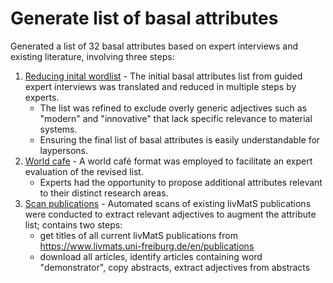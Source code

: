  # Generate list of basal attributes

 Generated a list of 32 basal attributes based on expert interviews and existing literature, involving three steps:

1. [Reducing inital wordlist](https://github.com/FennStatistics/Article_BasalAttributes/tree/main/Analyses/part_I/1.%20reducing%20wordlists) - The initial basal attributes list from guided expert interviews was translated and reduced in multiple steps by experts.
    + The list was refined to exclude overly generic adjectives such as "modern" and "innovative" that lack specific relevance to material systems.
    + Ensuring the final list of basal attributes is easily understandable for laypersons.
2. [World cafe](https://github.com/FennStatistics/Article_BasalAttributes/tree/main/Analyses/part_I/2.%20world%20cafe) - A world café format was employed to facilitate an expert evaluation of the revised list.
    + Experts had the opportunity to propose additional attributes relevant to their distinct research areas.
3. [Scan publications](https://github.com/FennStatistics/Article_BasalAttributes/tree/main/Analyses/part_I/3.%20scan%20publications) - Automated scans of existing livMatS publications were conducted to extract relevant adjectives to augment the attribute list; contains two steps:
    + get titles of all current livMatS publications from https://www.livmats.uni-freiburg.de/en/publications
    + download all articles, identify articles containing word "demonstrator", copy abstracts, extract adjectives from abstracts